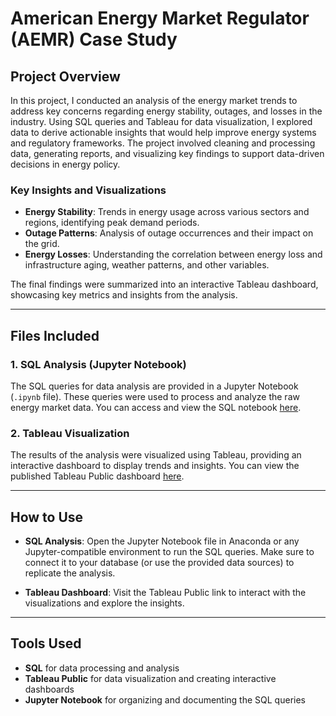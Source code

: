 # American Energy Market Regulator (AEMR) Case Study

## Project Overview
In this project, I conducted an analysis of the energy market trends to address key concerns regarding energy stability, outages, and losses in the industry. Using SQL queries and Tableau for data visualization, I explored data to derive actionable insights that would help improve energy systems and regulatory frameworks. The project involved cleaning and processing data, generating reports, and visualizing key findings to support data-driven decisions in energy policy.

### Key Insights and Visualizations
- **Energy Stability**: Trends in energy usage across various sectors and regions, identifying peak demand periods.
- **Outage Patterns**: Analysis of outage occurrences and their impact on the grid.
- **Energy Losses**: Understanding the correlation between energy loss and infrastructure aging, weather patterns, and other variables.
  
The final findings were summarized into an interactive Tableau dashboard, showcasing key metrics and insights from the analysis.

---

## Files Included
### 1. **SQL Analysis (Jupyter Notebook)**
The SQL queries for data analysis are provided in a Jupyter Notebook (`.ipynb` file). These queries were used to process and analyze the raw energy market data. You can access and view the SQL notebook [here](https://anaconda.cloud/share/notebooks/32dd162e-93ac-4bb1-833c-3b5797cba54f/overview).

### 2. **Tableau Visualization**
The results of the analysis were visualized using Tableau, providing an interactive dashboard to display trends and insights. You can view the published Tableau Public dashboard [here](https://public.tableau.com/views/AERMCaseStudy_17417982431550/AEMRCaseStudy-EnsuringU_S_EnergyStability?:language=en-US&:sid=&:redirect=auth&:display_count=n&:origin=viz_share_link).

---

## How to Use
- **SQL Analysis**: Open the Jupyter Notebook file in Anaconda or any Jupyter-compatible environment to run the SQL queries. Make sure to connect it to your database (or use the provided data sources) to replicate the analysis.
  
- **Tableau Dashboard**: Visit the Tableau Public link to interact with the visualizations and explore the insights.

---

## Tools Used
- **SQL** for data processing and analysis
- **Tableau Public** for data visualization and creating interactive dashboards
- **Jupyter Notebook** for organizing and documenting the SQL queries



